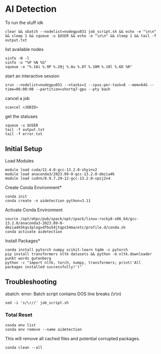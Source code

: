 

# AI Detection


To run the stuff idk

```
clear && sbatch --nodelist=nodegpu031 job_script.sh && echo -e "\n\n" && sleep 1 && squeue -u $USER && echo -e "\n\n" && sleep 1 && tail -f output.txt
```

list available nodes

```
sinfo -N -l
sinfo -o "%P %N %G"
squeue -o "%.18i %.9P %.20j %.8u %.8T %.10M %.10l %.6D %R"
```

start an interactive session

```
srun --nodelist=nodegpu031 --ntasks=1 --cpus-per-task=8 --mem=64G --time=06:00:00 --partition=shortq7-gpu --pty bash
```

cancel a job

```
scancel <JOBID>
```

get the statuses

```
squeue -u $USER
tail -f output.txt
tail -f error.txt
```


## Initial Setup

Load Modules

```
module load cuda/12.4.0-gcc-13.2.0-shyinv2
module load anaconda3/2023.09-0-gcc-13.2.0-dmzia4k
module load cudnn/8.9.7.29-12-gcc-13.2.0-vpzj2v4
```

Create Conda Environment*

```
conda init
conda create -n aidetection python=3.11
```

Activate Conda Environment

```
source /opt/ohpc/pub/spack/opt/spack/linux-rocky8-x86_64/gcc-13.2.0/anaconda3-2023.09-0-dmzia4k5kqs3plogxdfbu54jtqps54ma/etc/profile.d/conda.sh 
conda activate aidetection

```

Install Packages*

```
conda install pytorch numpy scikit-learn tqdm -c pytorch
pip install transformers nltk datasets && python -m nltk.downloader punkt words gutenberg
python -c "import nltk, torch, numpy, transformers; print('All packages installed successfully!')"
```

## Troubleshooting




sbatch: error: Batch script contains DOS line breaks (\r\n)

```
sed -i 's/\r//' job_script.sh
```

### Total Reset


```
conda env list
conda env remove --name aidetection
```

This will remove all cached files and potential corrupted packages.

```
conda clean --all
```